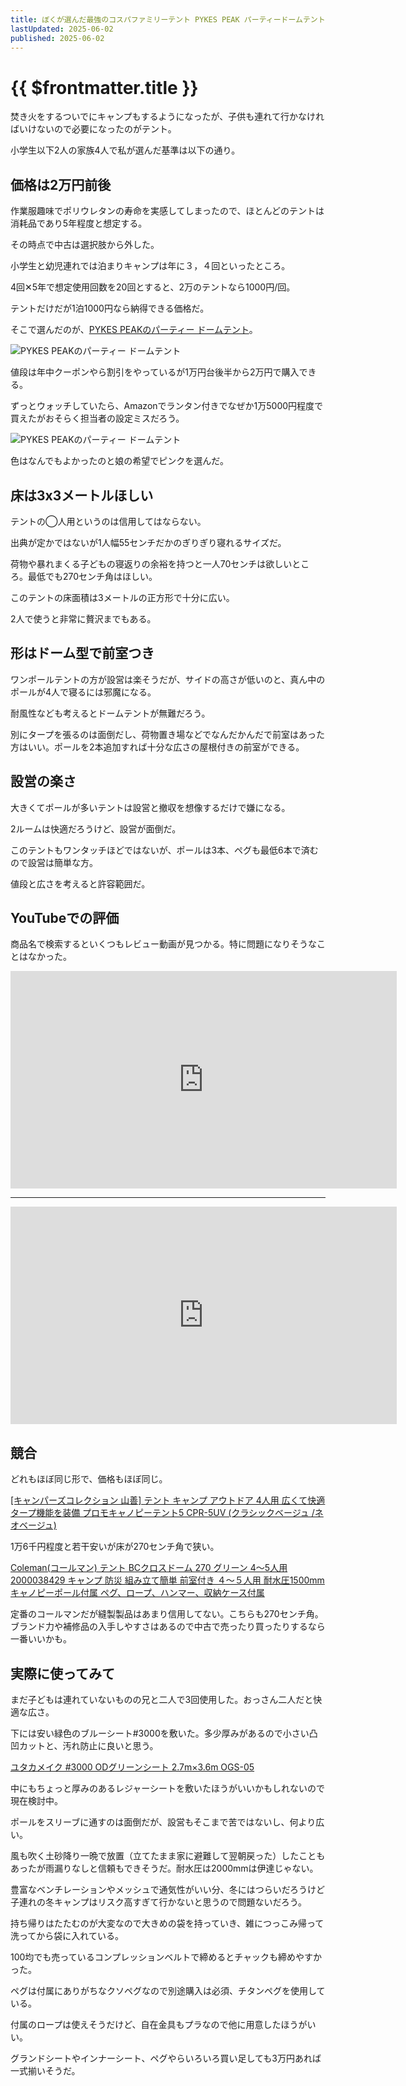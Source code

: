 ```yaml
---
title: ぼくが選んだ最強のコスパファミリーテント PYKES PEAK パーティードームテント
lastUpdated: 2025-06-02
published: 2025-06-02
---
```

# {{ $frontmatter.title }}

焚き火をするついでにキャンプもするようになったが、子供も連れて行かなければいけないので必要になったのがテント。

小学生以下2人の家族4人で私が選んだ基準は以下の通り。

## 価格は2万円前後

作業服趣味でポリウレタンの寿命を実感してしまったので、ほとんどのテントは消耗品であり5年程度と想定する。

その時点で中古は選択肢から外した。

小学生と幼児連れでは泊まりキャンプは年に３，４回といったところ。

4回✕5年で想定使用回数を20回とすると、2万のテントなら1000円/回。

テントだけだが1泊1000円なら納得できる価格だ。

そこで選んだのが、[PYKES PEAKのパーティー ドームテント](https://amzn.to/4jrTm1e)。

![PYKES PEAKのパーティー ドームテント](/img/tent/tent-zentai.jpg)

値段は年中クーポンやら割引をやっているが1万円台後半から2万円で購入できる。

ずっとウォッチしていたら、Amazonでランタン付きでなぜか1万5000円程度で買えたがおそらく担当者の設定ミスだろう。

![PYKES PEAKのパーティー ドームテント](/img/tent/tent-nedan.png)

色はなんでもよかったのと娘の希望でピンクを選んだ。

## 床は3x3メートルほしい

テントの◯人用というのは信用してはならない。

出典が定かではないが1人幅55センチだかのぎりぎり寝れるサイズだ。

荷物や暴れまくる子どもの寝返りの余裕を持つと一人70センチは欲しいところ。最低でも270センチ角はほしい。

このテントの床面積は3メートルの正方形で十分に広い。

2人で使うと非常に贅沢までもある。

## 形はドーム型で前室つき

ワンポールテントの方が設営は楽そうだが、サイドの高さが低いのと、真ん中のポールが4人で寝るには邪魔になる。

耐風性なども考えるとドームテントが無難だろう。

別にタープを張るのは面倒だし、荷物置き場などでなんだかんだで前室はあった方はいい。ポールを2本追加すれば十分な広さの屋根付きの前室ができる。

## 設営の楽さ

大きくてポールが多いテントは設営と撤収を想像するだけで嫌になる。

2ルームは快適だろうけど、設営が面倒だ。

このテントもワンタッチほどではないが、ポールは3本、ペグも最低6本で済むので設営は簡単な方。

値段と広さを考えると許容範囲だ。

## YouTubeでの評価

商品名で検索するといくつもレビュー動画が見つかる。特に問題になりそうなことはなかった。

<iframe width="618" height="348" src="https://www.youtube.com/embed/AaSe4Mpx1lE" title="【パイクスピーク】パーティードームテント徹底解剖" frameborder="0" allow="accelerometer; autoplay; clipboard-write; encrypted-media; gyroscope; picture-in-picture; web-share" referrerpolicy="strict-origin-when-cross-origin" allowfullscreen></iframe>

<hr>

<iframe width="618" height="348" src="https://www.youtube.com/embed/_tMc7hiJ79k" title="【PYKES PEAK】初心者キャンパーが激安テントを約半年間使って徹底レビュー【おすすめキャンプグッズ】" frameborder="0" allow="accelerometer; autoplay; clipboard-write; encrypted-media; gyroscope; picture-in-picture; web-share" referrerpolicy="strict-origin-when-cross-origin" allowfullscreen></iframe>

## 競合
どれもほぼ同じ形で、価格もほぼ同じ。


[\[キャンパーズコレクション 山善\] テント キャンプ アウトドア 4人用 広くて快適 タープ機能を装備 プロモキャノピーテント5 CPR-5UV (クラシックベージュ /ネオベージュ)](https://amzn.to/4kKs9rt)

1万6千円程度と若干安いが床が270センチ角で狭い。

[Coleman(コールマン) テント BCクロスドーム 270 グリーン 4〜5人用 2000038429 キャンプ 防災 組み立て簡単 前室付き ４～５人用 耐水圧1500mm キャノピーポール付属 ペグ、ロープ、ハンマー、収納ケース付属](https://amzn.to/3FAvACn)

定番のコールマンだが縫製製品はあまり信用してない。こちらも270センチ角。ブランド力や補修品の入手しやすさはあるので中古で売ったり買ったりするなら一番いいかも。

## 実際に使ってみて

まだ子どもは連れていないものの兄と二人で3回使用した。おっさん二人だと快適な広さ。

下には安い緑色のブルーシート#3000を敷いた。多少厚みがあるので小さい凸凹カットと、汚れ防止に良いと思う。

[ユタカメイク #3000 ODグリーンシート 2.7m×3.6m OGS-05](https://amzn.to/4jvsNs2)

中にもちょっと厚みのあるレジャーシートを敷いたほうがいいかもしれないので現在検討中。

ポールをスリーブに通すのは面倒だが、設営もそこまで苦ではないし、何より広い。

風も吹く土砂降り一晩で放置（立てたまま家に避難して翌朝戻った）したこともあったが雨漏りなしと信頼もできそうだ。耐水圧は2000mmは伊達じゃない。

豊富なベンチレーションやメッシュで通気性がいい分、冬にはつらいだろうけど子連れの冬キャンプはリスク高すぎて行かないと思うので問題ないだろう。

持ち帰りはたたむのが大変なので大きめの袋を持っていき、雑につっこみ帰って洗ってから袋に入れている。

100均でも売っているコンプレッションベルトで締めるとチャックも締めやすかった。

ペグは付属にありがちなクソペグなので別途購入は必須、チタンペグを使用している。

付属のロープは使えそうだけど、自在金具もプラなので他に用意したほうがいい。

グランドシートやインナーシート、ペグやらいろいろ買い足しても3万円あれば一式揃いそうだ。
